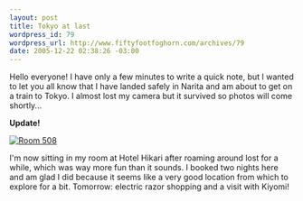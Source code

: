 ```yaml
--- 
layout: post
title: Tokyo at last
wordpress_id: 79
wordpress_url: http://www.fiftyfootfoghorn.com/archives/79
date: 2005-12-22 02:38:26 -03:00
---
```

Hello everyone! I have only a few minutes to write a quick note, but I wanted to let you all know that I have landed safely in Narita and am about to get on a train to Tokyo. I almost lost my camera but it survived so photos will come shortly...

<strong>Update!</strong>

<a href="http://flickr.com/photos/fiftyfeet/76245749"><img src="http://static.flickr.com/37/76245749_0c29fbbe5b_s.jpg" alt="Room 508" border="0" /></a> 

I'm now sitting in my room at Hotel Hikari after roaming around lost for a while, which was way more fun than it sounds. I booked two nights here and am glad I did because it seems like a very good location from which to explore for a bit. Tomorrow: electric razor shopping and a visit with Kiyomi!
